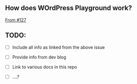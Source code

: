 ## How does WOrdPress Playground work?
[From #127](https://github.com/WordPress/wordpress-playground/issues/217)

## TODO: 
- [ ] Include all info as linked from the above issue
- [ ] Provide info from dev blog 
- [ ] Link to various docs in this repo
- [ ] ....?

